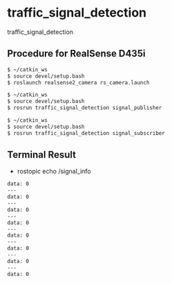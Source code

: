 # traffic_signal_detection
traffic_signal_detection

## Procedure for RealSense D435i
```bash
$ ~/catkin_ws
$ source devel/setup.bash
$ roslaunch realsense2_camera rs_camera.launch
```
```bash
$ ~/catkin_ws
$ source devel/setup.bash
$ rosrun traffic_signal_detection signal_publisher
```
```bash
$ ~/catkin_ws
$ source devel/setup.bash
$ rosrun traffic_signal_detection signal_subscriber
```

## Terminal Result
- rostopic echo /signal_info
```bash
data: 0
---
data: 0
---
data: 0
---
data: 0
---
data: 0
---
data: 0
---
data: 0
---
data: 0
```
